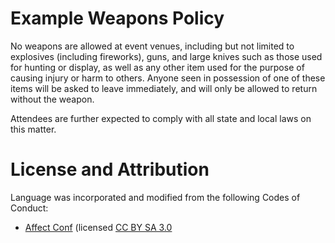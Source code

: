 # Example Weapons Policy

No weapons are allowed at event venues, including but not limited to explosives (including fireworks), guns, and large knives such as those used for hunting or display, as well as any other item used for the purpose of causing injury or harm to others. Anyone seen in possession of one of these items will be asked to leave immediately, and will only be allowed to return without the weapon.

Attendees are further expected to comply with all state and local laws on this matter.

# License and Attribution

Language was incorporated and modified from the following Codes of Conduct:
 * [Affect Conf](https://affectconf.com/coc/) (licensed [CC BY SA 3.0](http://creativecommons.org/licenses/by-sa/3.0/)
